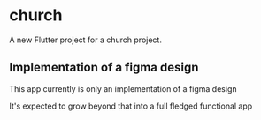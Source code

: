 # church

A new Flutter project for a church project.

## Implementation of a figma design

This app currently is only an implementation of a figma design 

It's expected to grow beyond that into a full fledged functional app


